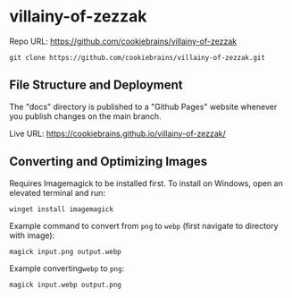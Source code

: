 # villainy-of-zezzak

Repo URL: https://github.com/cookiebrains/villainy-of-zezzak

```
git clone https://github.com/cookiebrains/villainy-of-zezzak.git
```

## File Structure and Deployment

The "docs" directory is published to a "Github Pages" website whenever you publish changes on the main branch.

Live URL: https://cookiebrains.github.io/villainy-of-zezzak/

## Converting and Optimizing Images

Requires Imagemagick to be installed first. To install on Windows, open an elevated terminal and run:

```
winget install imagemagick
```

Example command to convert from `png` to `webp` (first navigate to directory with image):

```
magick input.png output.webp
```

Example converting`webp` to `png`:

```
magick input.webp output.png
```
